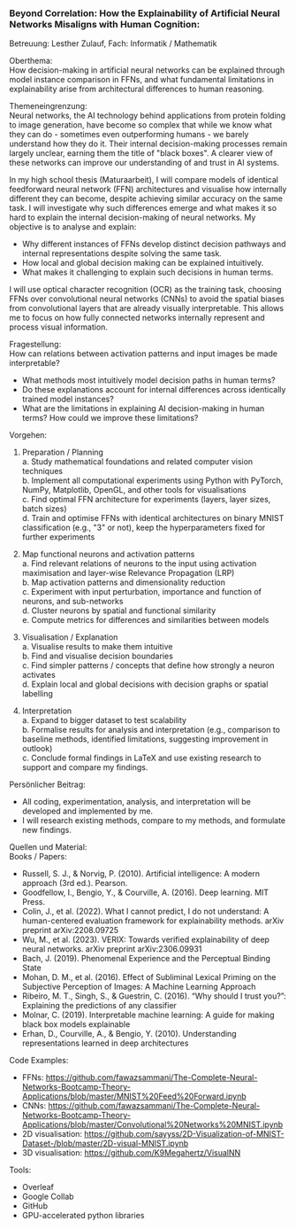 ### Beyond Correlation: How the Explainability of Artificial Neural Networks Misaligns with Human Cognition:

Betreuung: Lesther Zulauf, Fach: Informatik / Mathematik


Oberthema:  
How decision-making in artificial neural networks can be explained through model instance comparison in FFNs, and what fundamental limitations in explainability arise from architectural differences to human reasoning.

Themeneingrenzung:  
Neural networks, the AI technology behind applications from protein folding to image generation, have become so complex that while we know what they can do - sometimes even outperforming humans - we barely understand how they do it. Their internal decision-making processes remain largely unclear, earning them the title of "black boxes". A clearer view of these networks can improve our understanding of and trust in AI systems.

In my high school thesis (Maturaarbeit), I will compare models of identical feedforward neural network (FFN) architectures and visualise how internally different they can become, despite achieving similar accuracy on the same task. I will investigate why such differences emerge and what makes it so hard to explain the internal decision-making of neural networks. My objective is to analyse and explain:

   - Why different instances of FFNs develop distinct decision pathways and internal   representations despite solving the same task. 
   - How local and global decision making can be explained intuitively.
   - What makes it challenging to explain such decisions in human terms.

I will use optical character recognition (OCR) as the training task, choosing FFNs over convolutional neural networks (CNNs) to avoid the spatial biases from convolutional layers that are already visually interpretable. This allows me to focus on how fully connected networks internally represent and process visual information.


Fragestellung:  
How can relations between activation patterns and input images be made interpretable?
   - What methods most intuitively model decision paths in human terms?
   - Do these explanations account for internal differences across identically trained model instances?
   - What are the limitations in explaining AI decision-making in human terms? How could we improve these limitations?


Vorgehen:  
1. Preparation / Planning  
   a. Study mathematical foundations and related computer vision techniques  
   b. Implement all computational experiments using Python with PyTorch, NumPy, Matplotlib, OpenGL, and other tools for visualisations  
   c. Find optimal FFN architecture for experiments (layers, layer sizes, batch sizes)  
   d. Train and optimise FFNs with identical architectures on binary MNIST classification (e.g., "3" or not), keep the hyperparameters fixed for further experiments  

2. Map functional neurons and activation patterns  
   a. Find relevant relations of neurons to the input using activation maximisation and layer-wise Relevance Propagation (LRP)  
   b. Map activation patterns and dimensionality reduction  
   c. Experiment with input perturbation, importance and function of neurons, and sub-networks  
   d. Cluster neurons by spatial and functional similarity  
   e. Compute metrics for differences and similarities between models  

3. Visualisation / Explanation  
   a. Visualise results to make them intuitive  
   b. Find and visualise decision boundaries  
   c. Find simpler patterns / concepts that define how strongly a neuron activates  
   d. Explain local and global decisions with decision graphs or spatial labelling  

4. Interpretation  
   a. Expand to bigger dataset to test scalability  
   b. Formalise results for analysis and interpretation (e.g., comparison to baseline methods, identified limitations, suggesting improvement in outlook)  
   c. Conclude formal findings in LaTeX and use existing research to support and compare my findings.  


Persönlicher Beitrag:  
- All coding, experimentation, analysis, and interpretation will be developed and implemented by me. 
- I will research existing methods, compare to my methods, and formulate new findings.


Quellen und Material:  
Books / Papers:
- Russell, S. J., & Norvig, P. (2010). Artificial intelligence: A modern approach (3rd ed.). Pearson.
- Goodfellow, I., Bengio, Y., & Courville, A. (2016). Deep learning. MIT Press.
- Colin, J., et al. (2022). What I cannot predict, I do not understand: A human-centered evaluation framework for explainability methods. arXiv preprint arXiv:2208.09725
- Wu, M., et al. (2023). VERIX: Towards verified explainability of deep neural networks. arXiv preprint arXiv:2306.09931
- Bach, J. (2019). Phenomenal Experience and the Perceptual Binding State
- Mohan, D. M., et al. (2016). Effect of Subliminal Lexical Priming on the Subjective Perception of Images: A Machine Learning Approach
- Ribeiro, M. T., Singh, S., & Guestrin, C. (2016). “Why should I trust you?”: Explaining the predictions of any classifier
- Molnar, C. (2019). Interpretable machine learning: A guide for making black box models explainable
- Erhan, D., Courville, A., & Bengio, Y. (2010). Understanding representations learned in deep architectures

Code Examples:
- FFNs: https://github.com/fawazsammani/The-Complete-Neural-Networks-Bootcamp-Theory-Applications/blob/master/MNIST%20Feed%20Forward.ipynb
- CNNs: https://github.com/fawazsammani/The-Complete-Neural-Networks-Bootcamp-Theory-Applications/blob/master/Convolutional%20Networks%20MNIST.ipynb
- 2D visualisation: https://github.com/sayyss/2D-Visualization-of-MNIST-Dataset-/blob/master/2D-visual-MNIST.ipynb
- 3D visualisation: https://github.com/K9Megahertz/VisualNN

Tools:
- Overleaf
- Google Collab
- GitHub
- GPU-accelerated python libraries
